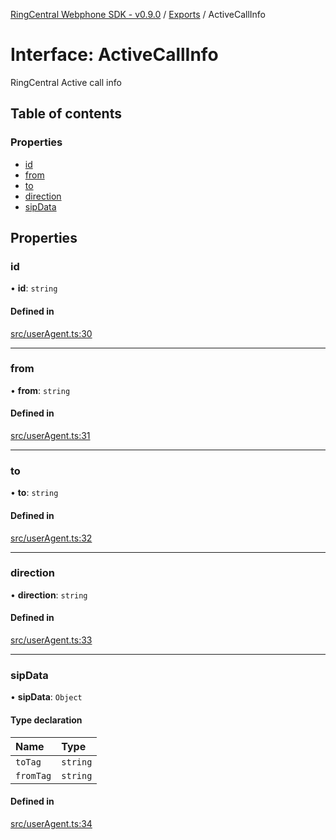 [RingCentral Webphone SDK - v0.9.0](../README.md) / [Exports](../modules.md) / ActiveCallInfo

# Interface: ActiveCallInfo

RingCentral Active call info

## Table of contents

### Properties

- [id](ActiveCallInfo.md#id)
- [from](ActiveCallInfo.md#from)
- [to](ActiveCallInfo.md#to)
- [direction](ActiveCallInfo.md#direction)
- [sipData](ActiveCallInfo.md#sipdata)

## Properties

### id

• **id**: `string`

#### Defined in

[src/userAgent.ts:30](https://github.com/nerdchacha/ringcentral-web-phone/blob/491aafd/src/userAgent.ts#L30)

___

### from

• **from**: `string`

#### Defined in

[src/userAgent.ts:31](https://github.com/nerdchacha/ringcentral-web-phone/blob/491aafd/src/userAgent.ts#L31)

___

### to

• **to**: `string`

#### Defined in

[src/userAgent.ts:32](https://github.com/nerdchacha/ringcentral-web-phone/blob/491aafd/src/userAgent.ts#L32)

___

### direction

• **direction**: `string`

#### Defined in

[src/userAgent.ts:33](https://github.com/nerdchacha/ringcentral-web-phone/blob/491aafd/src/userAgent.ts#L33)

___

### sipData

• **sipData**: `Object`

#### Type declaration

| Name | Type |
| :------ | :------ |
| `toTag` | `string` |
| `fromTag` | `string` |

#### Defined in

[src/userAgent.ts:34](https://github.com/nerdchacha/ringcentral-web-phone/blob/491aafd/src/userAgent.ts#L34)
